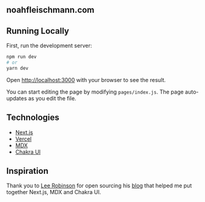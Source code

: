 ## noahfleischmann.com

## Running Locally

First, run the development server:

```bash
npm run dev
# or
yarn dev
```

Open [http://localhost:3000](http://localhost:3000) with your browser to see the result.

You can start editing the page by modifying `pages/index.js`. The page auto-updates as you edit the file.

## Technologies

- [Next.js](https://nextjs.org/)
- [Vercel](https://vercel.com)
- [MDX](https://github.com/mdx-js/mdx)
- [Chakra UI](https://chakra-ui.com/)

## Inspiration

Thank you to [Lee Robinson](https://twitter.com/leeerob/) for open sourcing his [blog](https://github.com/leerob/leerob.io) that helped me put together Next.js, MDX and Chakra UI.
